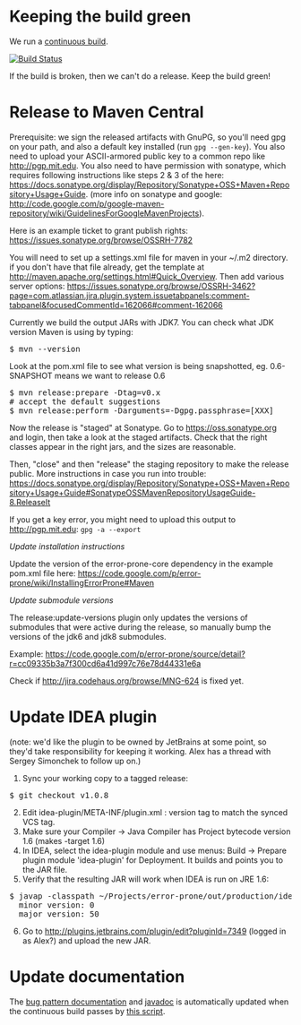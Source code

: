 # Keeping the build green
We run a [continuous build](https://travis-ci.org/google/error-prone).

[![Build Status](https://travis-ci.org/google/error-prone.svg?branch=master)](https://travis-ci.org/google/error-prone)

If the build is broken, then we can't do a release. Keep the build green!

# Release to Maven Central

Prerequisite: we sign the released artifacts with GnuPG, so you'll need gpg on your path, and also a default key installed (run `gpg --gen-key`). You also need to upload your ASCII-armored public key to a common repo like http://pgp.mit.edu. You also need to have permission with sonatype, which requires following instructions like steps 2 & 3 of the  here: https://docs.sonatype.org/display/Repository/Sonatype+OSS+Maven+Repository+Usage+Guide. (more info on sonatype and google: http://code.google.com/p/google-maven-repository/wiki/GuidelinesForGoogleMavenProjects).

Here is an example ticket to grant publish rights: 
https://issues.sonatype.org/browse/OSSRH-7782

You will need to set up a settings.xml file for maven in your ~/.m2 directory. if you don't have that file already, get the template at http://maven.apache.org/settings.html#Quick_Overview. Then add various server options: https://issues.sonatype.org/browse/OSSRH-3462?page=com.atlassian.jira.plugin.system.issuetabpanels:comment-tabpanel&focusedCommentId=162066#comment-162066

Currently we build the output JARs with JDK7. You can check what JDK version Maven is using by typing:
<pre>
$ mvn --version
</pre>

Look at the pom.xml file to see what version is being snapshotted, eg. 0.6-SNAPSHOT means we want to release 0.6

<pre>
$ mvn release:prepare -Dtag=v0.x
# accept the default suggestions
$ mvn release:perform -Darguments=-Dgpg.passphrase=[XXX] 
</pre>

Now the release is "staged" at Sonatype.
Go to https://oss.sonatype.org and login, then take a look at the staged artifacts. Check that the right classes appear in the right jars, and the sizes are reasonable.

Then, "close" and then "release" the staging repository to make the release public. More instructions in case you run into trouble:
https://docs.sonatype.org/display/Repository/Sonatype+OSS+Maven+Repository+Usage+Guide#SonatypeOSSMavenRepositoryUsageGuide-8.ReleaseIt

If you get a key error, you might need to upload this output to http://pgp.mit.edu:
`gpg -a --export`

*Update installation instructions*

Update the version of the error-prone-core dependency in the example pom.xml file here:
https://code.google.com/p/error-prone/wiki/InstallingErrorProne#Maven

*Update submodule versions*

The release:update-versions plugin only updates the versions of submodules that were active during the release, so manually bump the versions of the jdk6 and jdk8 submodules.

Example: https://code.google.com/p/error-prone/source/detail?r=cc09335b3a7f300cd6a41d997c76e78d44331e6a

Check if http://jira.codehaus.org/browse/MNG-624 is fixed yet.

# Update IDEA plugin

(note: we'd like the plugin to be owned by JetBrains at some point, so they'd take responsibility for keeping it working. Alex has a thread with Sergey Simonchek to follow up on.)

1. Sync your working copy to a tagged release:
<pre>
$ git checkout v1.0.8
</pre>

2. Edit idea-plugin/META-INF/plugin.xml : version tag to match the synced VCS tag.
3. Make sure your Compiler -> Java Compiler has Project bytecode version 1.6 (makes -target 1.6)
4. In IDEA, select the idea-plugin module and use menus: Build -> Prepare plugin module 'idea-plugin' for Deployment. It builds and points you to the JAR file.
5. Verify that the resulting JAR will work when IDEA is run on JRE 1.6:
<pre>
$ javap -classpath ~/Projects/error-prone/out/production/idea-plugin/ -verbose com.google.errorprone.intellij.ErrorProneIdeaCompiler | grep version:
  minor version: 0
  major version: 50
</pre>
6. Go to http://plugins.jetbrains.com/plugin/edit?pluginId=7349 (logged in as Alex?) and upload the new JAR.

# Update documentation

The [bug pattern documentation](http://errorprone.info/bugpatterns) and [javadoc](http://errorprone.info/api/latest) is automatically updated when the continuous build passes by [this script](https://github.com/google/error-prone/blob/master/util/generate-latest-docs.sh).